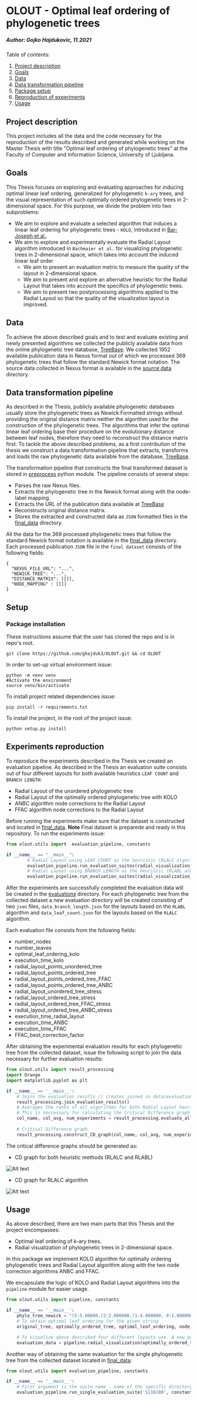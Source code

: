 # OLOUT - Optimal leaf ordering of phylogenetic trees
##### Author: Gojko Hajdukovic, 11.2021

Table of contents:
1. [Project description](#description)
2. [Goals](#goals)
3. [Data](#data)
4. [Data transformation pipeline](#datatransform)
5. [Package setup](#setup)
6. [Reproduction of experiments](#experiment)
7. [Usage](#usage)


<a name="description"></a>
## Project description
This project includes all the data and the code necessary for the reproduction of the results described
and generated while working on the Master Thesis with title "Optimal leaf ordering of phylogenetic trees" at the Faculty of Computer and Information Science, University of Ljubljana.

<a name="goals"></a>
## Goals
This Thesis focuses on exploring and evaluating approaches for inducing optimal linear leaf ordering,
generalized for phylogenetic `k-ary` trees, and the visual representation of such optimally ordered phylogenetic trees in 2-dimensional space.
For this purpose, we divide the problem into two subproblems:
- We aim to explore and evaluate a selected algorithm that induces a linear leaf ordering for phylogenetic trees - `KOLO`, introduced in [Bar-Joseph et al.](https://academic.oup.com/bioinformatics/article/19/9/1070/284974?login=true).
- We aim to explore and experimentally evaluate the Radial Layout algorithm introduced in 
  `Bachmaier et al.` for visualizing phylogenetic trees in 2-dimensional space, which takes into account the induced linear leaf order
    - We aim to present an evaluation metric to measure the quality of the layout in 2-dimensional space.
    - We aim to present and explore an alternative heuristic for the Radial Layout that takes into account the specifics of phylogenetic trees.
    - We aim to present two postprocessing algorithms applied to the Radial Layout so that the quality of the visualization layout is improved.

<a name="data"></a>
## Data
To achieve the above described goals and to test and evaluate existing and newly presented algorithms
we collected the publicly available data from the online phylogenetic tree database, [TreeBase](https://treebase.org/treebase-web/home.html).
We collected 1952 available publication data in Nexus format out of which we processed 369 phylogenetic
trees that follow the standard Newick format notation. The source data collected in Nexus format is available in the [source data](data/source_data) directory. 

<a name="datatransform"></a>
## Data transformation pipeline
As described in the Thesis, publicly available phylogenetic databases
usually store the phylogenetic trees as Newick Formatted strings without providing the original distance matrix neither the algorithm used for the construction of the phylogenetic trees. 
The algorithms that infer the optimal linear leaf ordering base their procedure on the evolutionary distance between leaf nodes,
therefore they need to reconstruct the distance matrix first.
To tackle the above described problems, as a first contribution of the thesis we construct a
data transformation pipeline that extracts, transforms and loads the raw phylogenetic data available from the database, [TreeBase](https://treebase.org/treebase-web/home.html).

The transformation pipeline that constructs the final transformed dataset is stored in [preprocess](olout/utils/preprocess.py) python module.
The pipeline consists of several steps:
- Parses the raw Nexus files.
- Extracts the phylogenetic tree in the Newick format along with the node-label mapping.
- Extracts the URL of the publication data available at [TreeBase](https://treebase.org/treebase-web/home.html)
- Reconstructs original distance matrix.
- Stores the extracted and constructed data as `JSON` formatted files in the [final_data](data/final_data) directory.

All the data for the 369 processed phylogenetic trees that follow the standard Newick format notation is available in the [final_data](data/final_data) directory.
Each processed publication `JSON` file in the `final dataset` consists of the following fields:
  ```
  {
    "NEXUS_FILE_URL": "...",
    "NEWICK_TREE": "...",
    "DISTANCE_MATRIX": [[]],
    "NODE_MAPPING" : [[]]
  }
```


<a name="setup"></a>
## Setup
  ### Package installation 
These instructions assume that the user has cloned the repo and is in repo's root.
```shell script
git clone https://github.com/ghajduk3/OLOUT.git && cd OLOUT
```

In order to set-up virtual environment issue:
```shell script
python -m venv venv
#Activate the environment
source venv/bin/activate
```
To install project related dependencies issue:
```shell script
pip install -r requirements.txt
```
To install the project, in the root of the project issue:
```shell script
python setup.py install 
```

<a name="experiment"></a>
## Experiments reproduction 
To reproduce the experiments described in the Thesis we created an evaluation pipeline. As described in the Thesis
an evaluation suite consists out of four different layouts for both available heuristics `LEAF COUNT` and `BRANCH LENGTH`:

- Radial Layout of the unordered phylogenetic tree
- Radial Layout of the optimally ordered phylogenetic tree with KOLO
- ANBC algorithm node corrections to the Radial Layout
- FFAC algorithm node corrections to the Radial Layout 

Before running the experiments make sure that the dataset is constructed and located in [final_data](data/final_data). **Note** Final dataset is preparede and ready in this repository.
To run the experiments issue:
```python
from olout.utils import  evaluation_pipeline, constants

if __name__ == "__main__":
        # Radial Layout using LEAF_COUNT as the heuristic (RLALC algorithm)
        evaluation_pipeline.run_evaluation_suites(radial_visualization_method=constants.RADIAL_LAYOUT_LEAF_COUNT, file_name='data_leaf_count')
        # Radial Layout using BRANCH_LENGTH as the heuristic (RLABL algorithm)
        evaluation_pipeline.run_evaluation_suites(radial_visualization_method=constants.RADIAL_LAYOUT_BRANCH_LENGTH, file_name='data_branch_length')
```

After the experiments are successfully completed the evaluation data will be created in the [evaluations](data/evaluations) directory.
For each phylogenetic tree from the collected dataset a new evaluation directory will be created consisting of two `json` files, `data_branch_length.json` for the layouts based on the `RLABL` algorithm
and `data_leaf_count.json` for the layouts based on the `RLALC` algorithm. 

Each evaluation file consists from the following fields:
  - number_nodes
  - number_leaves 
  - optimal_leaf_ordering_kolo 
  - execution_time_kolo
  - radial_layout_points_unordered_tree
  - radial_layout_points_ordered_tree 
  - radial_layout_points_ordered_tree_FFAC
  - radial_layout_points_ordered_tree_ANBC 
  - radial_layout_unordered_tree_stress 
  - radial_layout_ordered_tree_stress 
  - radial_layout_ordered_tree_FFAC_stress 
  - radial_layout_ordered_tree_ANBC_stress 
  - execution_time_radial_layout 
  - execution_time_ANBC 
  - execution_time_FFAC 
  - FFAC_best_correction_factor

After obtaining the experimental evaluation results for each phylogenetic tree from the collected dataset, issue the following script to join the data necessary for further evaluation results:
```python
from olout.utils import result_processing
import Orange
import matplotlib.pyplot as plt

if __name__ == '__main__':
    # Joins the evaluation results // creates joined in data/evaluation_data_joined.csv
    result_processing.join_evaluation_results()
    # Averages the ranks of all algorithms for both Radial Layout heuristics
    # This is neccessary for calculating the Critical Difference graph
    col_name, col_avg, num_experiments = result_processing.evaluate_all_visualization_methods()
    
    # Critical Difference graph 
    result_processing.construct_CD_graph(col_name, col_avg, num_experiments)
```
The critical difference graphs should be generated as:
 - CD graph for both heuristic methods (RLALC and RLABL)

![Alt text](data/images/both_heuristic_CD.png)
 
 - CD graph for RLALC algorithm

![Alt text](data/images/leaf_count_CD.png)

<a name="usage"></a>
## Usage 
As above described, there are two main parts that this Thesis and the project encompasses:
- Optimal leaf ordering of k-ary trees.
- Radial visualization of phylogenetic trees in 2-dimensional space.

In this package we implement KOLO algorithm for optimally ordering phylogenetic trees and Radial Layout algorithm along with the two node correction algorithms
ANBC and FFAC.

We encapsulate the logic of KOLO and Radial Layout algorithms into the `pipeline` module for easier usage.

```python
from olout.utils import pipeline, constants

if __name__ == '__main__':
    phylo_tree_newick = "(5:5.00000,(2:2.000000,(1:4.000000, 0:1.000000):1.000000):2.000000,(4:2.000000, 3:3.000000):1.000000);"
    # To obtain optimal leaf ordering for the given string 
    original_tree, optimally_ordered_tree, optimal_leaf_ordering, node_mapping = pipeline.leaf_ordering_kolo(phylo_tree_newick)

    # To visualize above described four different layouts use. A new page with BOKEH plots will appear
    evaluation_data = pipeline.radial_visualization(optimally_ordered_tree, original_tree, node_mapping, radial_visualization_method=constants.RADIAL_LAYOUT_LEAF_COUNT, show_flag=True)
```

Another way of obtaining the same evaluation for the single phylogenetic tree from the collected dataset located in [final_data](data/final_data):
```python
from olout.utils import evaluation_pipeline, constants

if __name__ == '__main__':
    # First argument is the suite name - name of the specific directory from the final_data 
    evaluation_pipeline.run_single_evaluation_suite('S116180', constants.RADIAL_LAYOUT_LEAF_COUNT)
```


